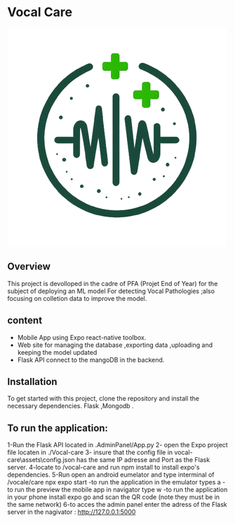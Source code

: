 # Vocal Care

![Application logo ](https://github.com/YounesAO/PFA-Vocal-Care/blob/main/vocal-care/assets/uploads/logo.png)

## Overview

This project is devolloped in the cadre of PFA (Projet End of Year) for the subject of deploying an ML model 
For detecting Vocal Pathologies ;also focusing on colletion data to improve the model.
## content

- Mobile App using Expo react-native toolbox.  
- Web site for managing the database ,exporting data ,uploading and keeping the model updated 
- Flask API connect to the mangoDB in the backend.

## Installation

To get started with this project, clone the repository and install the necessary dependencies.
Flask ,Mongodb .
## To run the application: 
1-Run the Flask API located in .AdminPanel/App.py
2- open the Expo project file locaten in ./Vocal-care
3- insure that the config file in vocal-care\assets\config.json has the same IP adresse and Port as the Flask server.
4-locate to /vocal-care and run npm install to install expo's dependencies.
5-Run open an android eumelator and type interminal of /vocale/care npx expo start 
    -to run the application in the emulator types a
    -to run the preview the mobile app in navigator type w
    -to run the application in your phone install expo go and scan the QR code (note they must be in the same network)
6-to acces the admin panel enter the adress of the Flask server in the nagivator : http://127.0.0.1:5000
